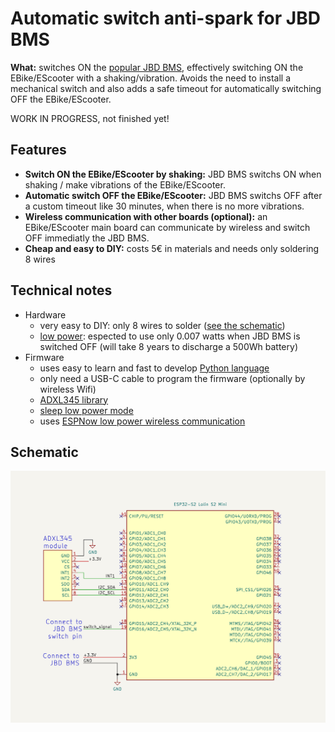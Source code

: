 # Automatic switch anti-spark for JBD BMS

**What:** switches ON the [popular JBD BMS](https://jiabaidabms.com/), effectively switching ON the EBike/EScooter with a shaking/vibration. Avoids the need to install a mechanical switch and also adds a safe timeout for automatically switching OFF the EBike/EScooter.

WORK IN PROGRESS, not finished yet!

## Features ##
* **Switch ON the EBike/EScooter by shaking:** JBD BMS switchs ON when shaking / make vibrations of the EBike/EScooter.
* **Automatic switch OFF the EBike/EScooter:** JBD BMS switchs OFF after a custom timeout like 30 minutes, when there is no more vibrations.
* **Wireless communication with other boards (optional):** an EBike/EScooter main board can communicate by wireless and switch OFF immediatly the JBD BMS.
* **Cheap and easy to DIY:** costs 5€ in materials and needs only soldering 8 wires

## Technical notes ##
* Hardware
    * very easy to DIY: only 8 wires to solder ([see the schematic](hardware/schematic.png))
    * [low power](https://learn.adafruit.com/deep-sleep-with-circuitpython/power-consumption): espected to use only 0.007 watts when JBD BMS is switched OFF (will take 8 years to discharge a 500Wh battery)
* Firmware
    * uses easy to learn and fast to develop [Python language](https://circuitpython.org/)
    * only need a USB-C cable to program the firmware (optionally by wireless Wifi)
    * [ADXL345 library](https://github.com/adafruit/Adafruit_CircuitPython_ADXL34x)
    * [sleep low power mode](https://learn.adafruit.com/deep-sleep-with-circuitpython/power-consumption)
    * uses [ESPNow low power wireless communication](https://docs.circuitpython.org/en/latest/shared-bindings/espnow/index.html)

## Schematic ##
<img src=hardware/schematic.png>
